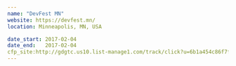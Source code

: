```yaml
---
name: "DevFest MN"
website: https://devfest.mn/
location: Minneapolis, MN, USA

date_start: 2017-02-04
date_end:   2017-02-04
cfp_site:http://gdgtc.us10.list-manage1.com/track/click?u=6b1a454c86f7f8cc9693b328e&id=bc6af830ef&e=40d6c297e6
---
```

